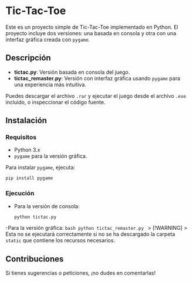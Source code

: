 # Tic-Tac-Toe

Este es un proyecto simple de Tic-Tac-Toe implementado en Python. El proyecto incluye dos versiones: una basada en consola y otra con una interfaz gráfica creada con `pygame`.

## Descripción

- **tictac.py**: Versión basada en consola del juego.
- **tictac_remaster.py**: Versión con interfaz gráfica usando `pygame` para una experiencia más intuitiva.

Puedes descargar el archivo `.rar` y ejecutar el juego desde el archivo `.exe` incluido, o inspeccionar el código fuente.

## Instalación

### Requisitos
- Python 3.x
- `pygame` para la versión gráfica.

Para instalar `pygame`, ejecuta:
```bash
pip install pygame
```
### Ejecución
- Para la versión de consola:
    ```bash
    python tictac.py
    ```
-Para la versión gráfica:
    ```bash
    python tictac_remaster.py
    ```
    > [!WARNING]
    > Esta no se ejecutará correctamente si no se ha descargado la carpeta `static` que contiene los recursos necesarios.

## Contribuciones
Si tienes sugerencias o peticiones, ¡no dudes en comentarlas!
